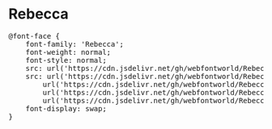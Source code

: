# Rebecca

<pre>
@font-face {
    font-family: 'Rebecca';
    font-weight: normal;
    font-style: normal;
    src: url('https://cdn.jsdelivr.net/gh/webfontworld/Rebecca/Rebecca.eot');
    src: url('https://cdn.jsdelivr.net/gh/webfontworld/Rebecca/Rebecca.eot?#iefix') format('embedded-opentype'),
        url('https://cdn.jsdelivr.net/gh/webfontworld/Rebecca/Rebecca.woff2') format('woff2'),
        url('https://cdn.jsdelivr.net/gh/webfontworld/Rebecca/Rebecca.woff') format('woff'),
        url('https://cdn.jsdelivr.net/gh/webfontworld/Rebecca/Rebecca.ttf') format("truetype");
    font-display: swap;
}
</pre>
